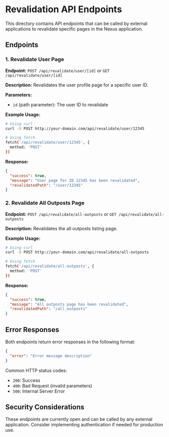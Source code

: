 # Revalidation API Endpoints

This directory contains API endpoints that can be called by external applications to revalidate specific pages in the Nexus application.

## Endpoints

### 1. Revalidate User Page

**Endpoint:** `POST /api/revalidate/user/[id]` or `GET /api/revalidate/user/[id]`

**Description:** Revalidates the user profile page for a specific user ID.

**Parameters:**

- `id` (path parameter): The user ID to revalidate

**Example Usage:**

```bash
# Using curl
curl -X POST http://your-domain.com/api/revalidate/user/12345

# Using fetch
fetch('/api/revalidate/user/12345', {
  method: 'POST'
})
```

**Response:**

```json
{
  "success": true,
  "message": "User page for ID 12345 has been revalidated",
  "revalidatedPath": "/user/12345"
}
```

### 2. Revalidate All Outposts Page

**Endpoint:** `POST /api/revalidate/all-outposts` or `GET /api/revalidate/all-outposts`

**Description:** Revalidates the all outposts listing page.

**Example Usage:**

```bash
# Using curl
curl -X POST http://your-domain.com/api/revalidate/all-outposts

# Using fetch
fetch('/api/revalidate/all-outposts', {
  method: 'POST'
})
```

**Response:**

```json
{
  "success": true,
  "message": "All outposts page has been revalidated",
  "revalidatedPath": "/all_outposts"
}
```

## Error Responses

Both endpoints return error responses in the following format:

```json
{
  "error": "Error message description"
}
```

Common HTTP status codes:

- `200`: Success
- `400`: Bad Request (invalid parameters)
- `500`: Internal Server Error

## Security Considerations

These endpoints are currently open and can be called by any external application. Consider implementing authentication if needed for production use.
